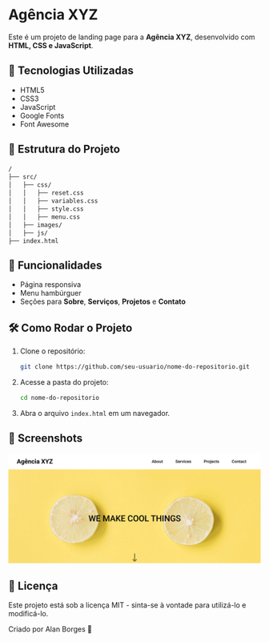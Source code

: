 # Agência XYZ

Este é um projeto de landing page para a **Agência XYZ**, desenvolvido com **HTML, CSS e JavaScript**.

## 📌 Tecnologias Utilizadas

- HTML5
- CSS3
- JavaScript
- Google Fonts
- Font Awesome

## 📂 Estrutura do Projeto

```
/
├── src/
│   ├── css/
│   │   ├── reset.css
│   │   ├── variables.css
│   │   ├── style.css
│   │   ├── menu.css
│   ├── images/
│   ├── js/
├── index.html
```

## 🎯 Funcionalidades

- Página responsiva
- Menu hambúrguer
- Seções para **Sobre**, **Serviços**, **Projetos** e **Contato**

## 🛠 Como Rodar o Projeto

1. Clone o repositório:
   ```sh
   git clone https://github.com/seu-usuario/nome-do-repositorio.git
   ```
2. Acesse a pasta do projeto:
   ```sh
   cd nome-do-repositorio
   ```
3. Abra o arquivo `index.html` em um navegador.

## 📸 Screenshots

![Preview do Projeto](./src/images/preview.png)

## 📄 Licença

Este projeto está sob a licença MIT - sinta-se à vontade para utilizá-lo e modificá-lo.

Criado por Alan Borges 🚀
